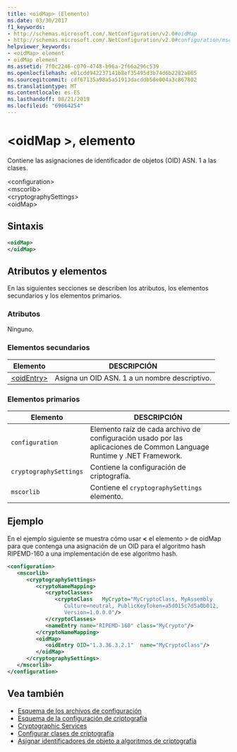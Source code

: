 ```yaml
---
title: <oidMap> (Elemento)
ms.date: 03/30/2017
f1_keywords:
- http://schemas.microsoft.com/.NetConfiguration/v2.0#oidMap
- http://schemas.microsoft.com/.NetConfiguration/v2.0#configuration/mscorlib/cryptographySettings/oidMap
helpviewer_keywords:
- <oidMap> element
- oidMap element
ms.assetid: 7f0c2246-c070-4748-b96a-2f66a296c539
ms.openlocfilehash: e01cdd942237141b8ef35495d3b74d6b2282a865
ms.sourcegitcommit: cdf67135a98a5a51913dacddb58e004a3c867802
ms.translationtype: MT
ms.contentlocale: es-ES
ms.lasthandoff: 08/21/2019
ms.locfileid: "69664254"
---
```

# <a name="oidmap-element"></a>\<oidMap >, elemento
Contiene las asignaciones de identificador de objetos (OID) ASN. 1 a las clases.  
  
 \<configuration>  
\<mscorlib>  
\<cryptographySettings>  
\<oidMap>  
  
## <a name="syntax"></a>Sintaxis  
  
```xml  
<oidMap>   
</oidMap>  
```  
  
## <a name="attributes-and-elements"></a>Atributos y elementos  
 En las siguientes secciones se describen los atributos, los elementos secundarios y los elementos primarios.  
  
### <a name="attributes"></a>Atributos  
 Ninguno.  
  
### <a name="child-elements"></a>Elementos secundarios  
  
|Elemento|DESCRIPCIÓN|  
|-------------|-----------------|  
|[\<oidEntry>](oidentry-element.md)|Asigna un OID ASN. 1 a un nombre descriptivo.|  
  
### <a name="parent-elements"></a>Elementos primarios  
  
|Elemento|DESCRIPCIÓN|  
|-------------|-----------------|  
|`configuration`|Elemento raíz de cada archivo de configuración usado por las aplicaciones de Common Language Runtime y .NET Framework.|  
|`cryptographySettings`|Contiene la configuración de criptografía.|  
|`mscorlib`|Contiene el `cryptographySettings` elemento.|  
  
## <a name="example"></a>Ejemplo  
 En el ejemplo siguiente se muestra cómo usar  **\<** el elemento > de oidMap para que contenga una asignación de un OID para el algoritmo hash RIPEMD-160 a una implementación de ese algoritmo hash.  
  
```xml  
<configuration>  
   <mscorlib>  
      <cryptographySettings>  
         <cryptoNameMapping>  
            <cryptoClasses>  
               <cryptoClass   MyCrypto="MyCryptoClass, MyAssembly  
                  Culture=neutral, PublicKeyToken=a5d015c7d5a0b012,  
                  Version=1.0.0.0"/>  
            </cryptoClasses>  
            <nameEntry name="RIPEMD-160" class="MyCrypto"/>  
         </cryptoNameMapping>  
         <oidMap>  
            <oidEntry OID="1.3.36.3.2.1"  name="MyCryptoClass"/>  
         </oidMap>  
      </cryptographySettings>  
   </mscorlib>  
</configuration>  
```  
  
## <a name="see-also"></a>Vea también

- [Esquema de los archivos de configuración](../index.md)
- [Esquema de la configuración de criptografía](index.md)
- [Cryptographic Services](../../../../../docs/standard/security/cryptographic-services.md)
- [Configurar clases de criptografía](../../configure-cryptography-classes.md)
- [Asignar identificadores de objeto a algoritmos de criptografía](../../map-object-identifiers-to-cryptography-algorithms.md)
